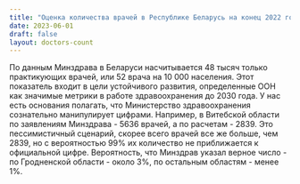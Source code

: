 ```yaml
---
title: "Оценка количества врачей в Республике Беларусь на конец 2022 года. "
date: 2023-06-01
draft: false
layout: doctors-count
---
```

По данным Минздрава в Беларуси насчитывается 48 тысяч только практикующих врачей, или 52 врача на 10 000 населения. Этот показатель  входит в цели устойчивого развития, определенные ООН как значимые метрики в работе здравоохранения до 2030 года.
У нас есть основания полагать, что Министерство здравоохранения сознательно манипулирует цифрами.
Например, в Витебской области по заявлениям Минздрава - 5636 врачей, а по расчетам - 2839. Это пессимистичный сценарий, скорее всего врачей все же больше, чем 2839, но с вероятностью 99% их количество не приближается к официальной цифре. Вероятность, что Минздрав указал верное число - по Гродненской области - около 3%, по остальным областям - менее 1%.
